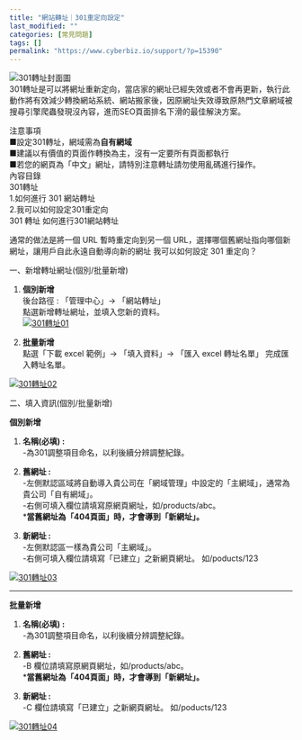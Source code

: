 ```yaml
---
title: "網站轉址｜301重定向設定"
last_modified: ""
categories: [常見問題]
tags: []
permalink: "https://www.cyberbiz.io/support/?p=15390"
---
```


![301轉址封面圖](https://www.cyberbiz.io/support/wp-content/uploads/2021/07/301轉址封面圖.png)  
301轉址是可以將網址重新定向，當店家的網址已經失效或者不會再更新，執行此動作將有效減少轉換網站系統、網站搬家後，因原網址失效導致原熱門文章網域被搜尋引擎爬蟲發現沒內容，進而SEO頁面排名下滑的最佳解決方案。  


注意事項  
■設定301轉址，網域需為**自有網域**  
■建議以有價值的頁面作轉換為主，沒有一定要所有頁面都執行  
■若您的網頁為「中文」網址，請特別注意轉址請勿使用亂碼進行操作。  
內容目錄  
301轉址  
1.如何進行 301 網站轉址  
2.我可以如何設定301重定向  
301 轉址   如何進行301網站轉址  

通常的做法是將一個 URL 暫時重定向到另一個 URL，選擇哪個舊網址指向哪個新網址，讓用戶自此永遠自動導向新的網址  我可以如何設定 301 重定向？  

一、新增轉址網址(個別/批量新增)  


1. **個別新增**  
後台路徑 : 「管理中心」→ 「網站轉址」  
點選新增轉址網址，並填入您新的資料。  
[![301轉址01](https://www.cyberbiz.io/support/wp-content/uploads/301轉址01.png)](https://www.cyberbiz.io/support/wp-content/uploads/301轉址01.png)



2. **批量新增**  
點選「下載 excel 範例」→ 「填入資料」→ 「匯入 excel 轉址名單」 完成匯入轉址名單。  

[![301轉址02](https://www.cyberbiz.io/support/wp-content/uploads/2022/01/301轉址02.png)](https://www.cyberbiz.io/support/wp-content/uploads/2022/01/301轉址02.png)

二、填入資訊(個別/批量新增)  

****個別新增****

1. **名稱(必填) :**  
-為301調整項目命名，以利後續分辨調整紀錄。  


2. **舊網址 :**  
-左側默認區域將自動導入貴公司在「網域管理」中設定的「主網域」，通常為貴公司「自有網域」。  
-右側可填入欄位請填寫原網頁網址，如/products/abc。  
***當舊網址為「404頁面」時，才會導到「新網址」。**




3. **新網址 :**  
-左側默認區一樣為貴公司「主網域」。  
-右側可填入欄位請填寫「已建立」之新網頁網址。 如/poducts/123  


[![301轉址03](https://www.cyberbiz.io/support/wp-content/uploads/2022/01/301轉址03.png)](https://www.cyberbiz.io/support/wp-content/uploads/2022/01/301轉址03.png)

* * *

****批量新增****

1. **名稱(必填) :**  
-為301調整項目命名，以利後續分辨調整紀錄。  


2. **舊網址 :**  
-B 欄位請填寫原網頁網址，如/products/abc。  
***當舊網址為「404頁面」時，才會導到「新網址」。**




3. **新網址 :**  
-C 欄位請填寫「已建立」之新網頁網址。 如/poducts/123  


[![301轉址04](https://www.cyberbiz.io/support/wp-content/uploads/2022/01/301轉址04.png)](https://www.cyberbiz.io/support/wp-content/uploads/2022/01/301轉址04.png)  


